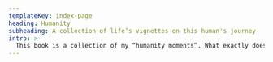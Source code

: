 ```yaml
---
templateKey: index-page
heading: Humanity
subheading: A collection of life’s vignettes on this human's journey
intro: >-
  This book is a collection of my “humanity moments”. What exactly does that mean? It’s the moments I witness in my day to day life that make my insides smile and appreciate humanity. It could be as simple as watching a mom dance with her daughter in the park, or as complex as my excited uber driver telling me how he is going to meet his birth mom soon for the first time on his 40th birthday. It’s moments where I felt compelled to whip out my phone and make a note. Oftentimes, I can’t always describe how that moment made me feel besides sighing, “Ahhh humanity”. Usually I am overcome by a visceral feeling in my soul. My humanity moments might not be your humanity moments, but I hope when you read this book it makes you stop and think and ultimately, I hope it makes you happy. I hope it makes you pause and forget about thoughts preventing you from truly being present. Maybe after this you’ll be more sensitive to your own “humanity” moments and realize that at the end of the day, we are all the same.
---
```

